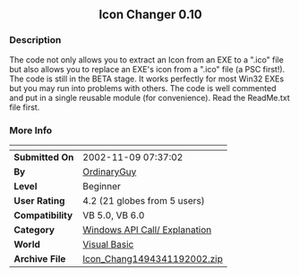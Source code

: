 ﻿<div align="center">

## Icon Changer 0\.10


</div>

### Description

The code not only allows you to extract an Icon from an EXE to a ".ico" file but also allows you to replace an EXE's icon from a ".ico" file (a PSC first!). The code is still in the BETA stage. It works perfectly for most Win32 EXEs but you may run into problems with others. The code is well commented and put in a single reusable module (for convenience). Read the ReadMe.txt file first.
 
### More Info
 


<span>             |<span>
---                |---
**Submitted On**   |2002-11-09 07:37:02
**By**             |[OrdinaryGuy](https://github.com/Planet-Source-Code/PSCIndex/blob/master/ByAuthor/ordinaryguy.md)
**Level**          |Beginner
**User Rating**    |4.2 (21 globes from 5 users)
**Compatibility**  |VB 5\.0, VB 6\.0
**Category**       |[Windows API Call/ Explanation](https://github.com/Planet-Source-Code/PSCIndex/blob/master/ByCategory/windows-api-call-explanation__1-39.md)
**World**          |[Visual Basic](https://github.com/Planet-Source-Code/PSCIndex/blob/master/ByWorld/visual-basic.md)
**Archive File**   |[Icon\_Chang1494341192002\.zip](https://github.com/Planet-Source-Code/ordinaryguy-icon-changer-0-10__1-40557/archive/master.zip)








